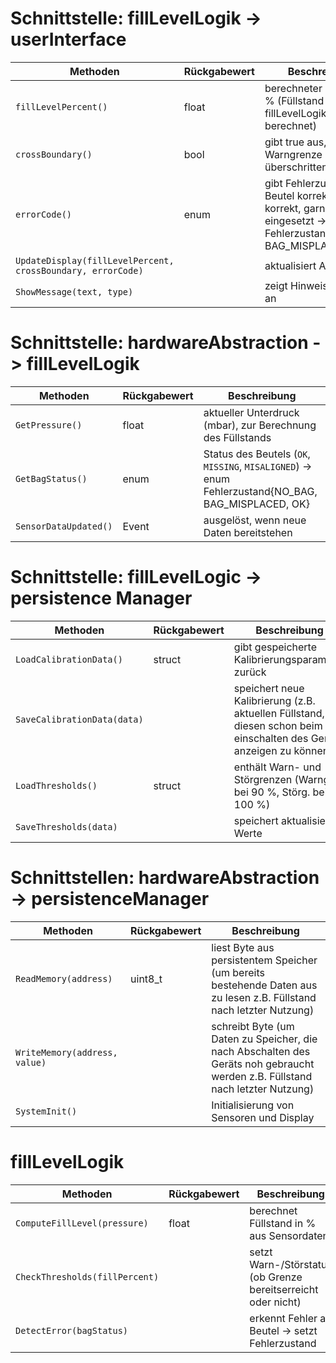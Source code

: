 # Schnittstelle: fillLevelLogik -> userInterface

| **Methoden**                                        | **Rückgabewert** | **Beschreibung**                                 
| ----------------------------------------------------------- | -----------------|--------------------------------------------- 
| `fillLevelPercent()`                                          | float            | berechneter Füllstand in % (Füllstand wird in fillLevelLogik berechnet)                    
| `crossBoundary()`                                             | bool             | gibt true aus, wenn Warngrenze überschritten                     
| `errorCode()`                                                 | enum             | gibt Fehlerzustand aus ( Beutel korrekt, nicht korrekt, garnicht eingesetzt -> enum Fehlerzustand{NO_BAG, BAG_MISPLACED, OK}
| `UpdateDisplay(fillLevelPercent, crossBoundary, errorCode)` |                  | aktualisiert Anzeige               
| `ShowMessage(text, type)`                                   |                  | zeigt Hinweis für Nutzer an                

# Schnittstelle: hardwareAbstraction -> fillLevelLogik

| **Methoden**         | **Rückgabewert** | **Beschreibung**                                
| -------------------- | -----------------|------------------------------------------------------
| `GetPressure()`      | float            | aktueller Unterdruck (mbar), zur Berechnung des Füllstands                    
| `GetBagStatus()`     | enum             | Status des Beutels (`OK`, `MISSING`, `MISALIGNED`) -> enum Fehlerzustand{NO_BAG, BAG_MISPLACED, OK}                     
| `SensorDataUpdated()`  | Event            | ausgelöst, wenn neue Daten bereitstehen      

# Schnittstelle: fillLevelLogic -> persistence Manager

| **Methoden**                | **Rückgabewert**  | **Beschreibung**                               
| --------------------------- | ------------------|-------------------------------------------------------
| `LoadCalibrationData()`     | struct            | gibt gespeicherte Kalibrierungsparameter zurück       
| `SaveCalibrationData(data)` |                   | speichert neue Kalibrierung (z.B. aktuellen Füllstand, um diesen schon beim einschalten des Geräts anzeigen zu können)        
| `LoadThresholds()`          | struct            | enthält Warn- und Störgrenzen (Warng. bei 90 %, Störg. bei 100 %) 
| `SaveThresholds(data)`      |                   | speichert aktualisierte Werte                                      

# Schnittstellen: hardwareAbstraction -> persistenceManager

| **Methoden**                  | **Rückgabewert** | **Beschreibung**                         
| ----------------------------- | -----------------|----------------------------------- 
| `ReadMemory(address)`         | uint8_t          | liest Byte aus persistentem Speicher (um bereits bestehende Daten aus zu lesen z.B. Füllstand nach letzter Nutzung)
| `WriteMemory(address, value)` |                  | schreibt Byte (um Daten zu Speicher, die nach Abschalten des Geräts noh gebraucht werden z.B. Füllstand nach letzter Nutzung)                                
| `SystemInit()`                |                  | Initialisierung von Sensoren und Display       

# fillLevelLogik
 
| **Methoden**                   | **Rückgabewert** | **Beschreibung**              
| ------------------------------ | -----------------|----------------- 
| `ComputeFillLevel(pressure)`   | float            | berechnet Füllstand in % aus Sensordaten
| `CheckThresholds(fillPercent)` |                  | setzt Warn-/Störstatus (ob Grenze bereitserreicht oder nicht)           
| `DetectError(bagStatus)`       |                  | erkennt Fehler an Beutel   -> setzt Fehlerzustand    
